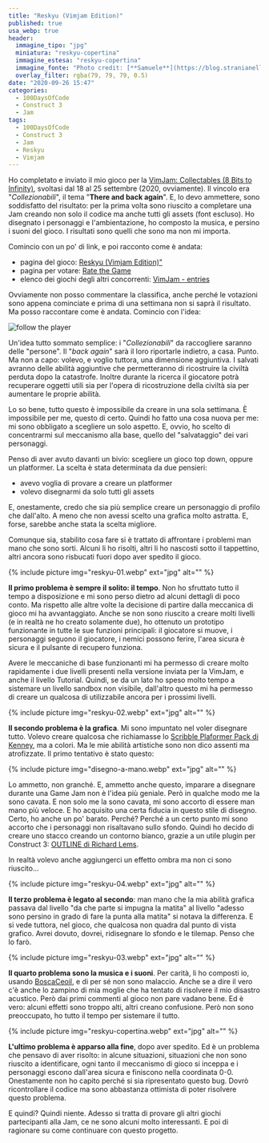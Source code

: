 ```yaml
---
title: "Reskyu (Vimjam Edition)"
published: true
usa_webp: true
header:
  immagine_tipo: "jpg"
  miniatura: "reskyu-copertina"
  immagine_estesa: "reskyu-copertina"
  immagine_fonte: "Photo credit: [**Samuele**](https://blog.stranianelli.com/)"
  overlay_filter: rgba(79, 79, 79, 0.5)
date: "2020-09-26 15:47"
categories:
  - 100DaysOfCode
  - Construct 3
  - Jam
tags:
  - 100DaysOfCode
  - Construct 3
  - Jam
  - Reskyu
  - Vimjam
---
```


Ho completato e inviato il mio gioco per la [VimJam: Collectables (8 Bits to Infinity)](https://itch.io/jam/vimjam), svoltasi dal 18 al 25 settembre (2020, ovviamente). Il vincolo era "_Collezionabili_", il tema "**There and back again**". E, lo devo ammettere, sono soddisfatto del risultato: per la prima volta sono riuscito a completare una Jam creando non solo il codice ma anche tutti gli assets (font escluso). Ho disegnato i personaggi e l'ambientazione, ho composto la musica, e persino i suoni del gioco. I risultati sono quelli che sono ma non mi importa.

Comincio con un po' di link, e poi racconto come è andata:

  - pagina del gioco: [Reskyu (Vimjam Edition)"](https://el3um4s.itch.io/reskyu-vimjam-edition)
  - pagina per votare: [Rate the Game](https://itch.io/jam/vimjam/rate/768009)
  - elenco dei giochi degli altri concorrenti: [VimJam - entries](https://itch.io/jam/vimjam/entries)

Ovviamente non posso commentare la classifica, anche perché le votazioni sono appena cominciate e prima di una settimana non si saprà il risultato. Ma posso raccontare come è andata. Comincio con l'idea:

![follow the player](https://raw.githubusercontent.com/el3um4s/strani-anelli-blog/master/_posts/2020/2020-09-26-reskyu-vimjam-edition/the-idea.gif)

Un'idea tutto sommato semplice: i "_Collezionabili_" da raccogliere saranno delle "persone". Il "_back again_" sarà il loro riportarle indietro, a casa. Punto. Ma non a capo: volevo, e voglio tuttora, una dimensione aggiuntiva. I salvati avranno delle abilità aggiuntive che permetteranno di ricostruire la civiltà perduta dopo la catastrofe. Inoltre durante la ricerca il giocatore potrà recuperare oggetti utili sia per l'opera di ricostruzione della civiltà sia per aumentare le proprie abilità.

Lo so bene, tutto questo è impossibile da creare in una sola settimana. È impossibile per me, questo di certo. Quindi ho fatto una cosa nuova per me: mi sono obbligato a scegliere un solo aspetto. E, ovvio, ho scelto di concentrarmi sul meccanismo alla base, quello del "salvataggio" dei vari personaggi.

Penso di aver avuto davanti un bivio: scegliere un gioco top down, oppure un platformer. La scelta è stata determinata da due pensieri:

  - avevo voglia di provare a creare un platformer
  - volevo disegnarmi da solo tutti gli assets

E, onestamente, credo che sia più semplice creare un personaggio di profilo che dall'alto. A meno che non avessi scelto una grafica molto astratta. E, forse, sarebbe anche stata la scelta migliore.

Comunque sia, stabilito cosa fare si è trattato di affrontare i problemi man mano che sono sorti. Alcuni li ho risolti, altri li ho nascosti sotto il tappettino, altri ancora sono risbucati fuori dopo aver spedito il gioco.

{% include picture img="reskyu-01.webp" ext="jpg" alt="" %}

**Il primo problema è sempre il solito: il tempo**. Non ho sfruttato tutto il tempo a disposizione e mi sono perso dietro ad alcuni dettagli di poco conto. Ma rispetto alle altre volte la decisione di partire dalla meccanica di gioco mi ha avvantaggiato. Anche se non sono riuscito a creare molti livelli (e in realtà ne ho creato solamente due), ho ottenuto un prototipo funzionante in tutte le sue funzioni principali: il giocatore si muove, i personaggi seguono il giocatore, i nemici possono ferire, l'area sicura è sicura e il pulsante di recupero funziona.

Avere le meccaniche di base funzionanti mi ha permesso di creare molto rapidamente i due livelli presenti nella versione inviata per la VimJam, e anche il livello Tutorial. Quindi, se da un lato ho speso molto tempo a sistemare un livello sandbox non visibile, dall'altro questo mi ha permesso di creare un qualcosa di utilizzabile ancora per i prossimi livelli.

{% include picture img="reskyu-02.webp" ext="jpg" alt="" %}

**Il secondo problema è la grafica**. Mi sono impuntato nel voler disegnare tutto. Volevo creare qualcosa che richiamasse lo [Scribble Plaformer Pack di Kenney](https://www.kenney.nl/assets/scribble-platformer), ma a colori. Ma le mie abilità artistiche sono non dico assenti ma atrofizzate. Il primo tentativo è stato questo:

{% include picture img="disegno-a-mano.webp" ext="jpg" alt="" %}

Lo ammetto, non granché. E, ammetto anche questo, imparare a disegnare durante una Game Jam non è l'idea più geniale. Però in qualche modo me la sono cavata.
E non solo me la sono cavata, mi sono accorto di essere man mano più veloce. E ho acquisito una certa fiducia in questo stile di disegno. Certo, ho anche un po' barato. Perché? Perché a un certo punto mi sono accorto che i personaggi non risaltavano sullo sfondo. Quindi ho decido di creare uno stacco creando un contorno bianco, grazie a un utile plugin per Construct 3: [OUTLINE di Richard Lems](https://www.construct.net/en/make-games/addons/265/outline).

In realtà volevo anche aggiungerci un effetto ombra ma non ci sono riuscito...

{% include picture img="reskyu-04.webp" ext="jpg" alt="" %}

**Il terzo problema è legato al secondo**: man mano che la mia abilità grafica passava dal livello "da che parte si impugna la matita" al livello "adesso sono persino in grado di fare la punta alla matita" si notava la differenza. E si vede tuttora, nel gioco, che qualcosa non quadra dal punto di vista grafico. Avrei dovuto, dovrei, ridisegnare lo sfondo e le tilemap. Penso che lo farò.

{% include picture img="reskyu-03.webp" ext="jpg" alt="" %}

**Il quarto problema sono la musica e i suoni**. Per carità, li ho composti io, usando [BoscaCeoil](https://boscaceoil.net/), e di per sé non sono malaccio. Anche se a dire il vero c'è anche lo zampino di mia moglie che ha tentato di risolvere il mio disastro acustico. Però dai primi commenti al gioco non pare vadano bene. Ed è vero: alcuni effetti sono troppo alti, altri creano confusione. Però non sono preoccupato, ho tutto il tempo per sistemare il tutto.

{% include picture img="reskyu-copertina.webp" ext="jpg" alt="" %}

**L'ultimo problema è apparso alla fine**, dopo aver spedito. Ed è un problema che pensavo di aver risolto: in alcune situazioni, situazioni che non sono riuscito a identificare, ogni tanto il meccanismo di gioco si inceppa e i personaggi escono dall'area sicura e finiscono nella coordinata 0-0. Onestamente non ho capito perché si sia ripresentato questo bug. Dovrò ricontrollare il codice ma sono abbastanza ottimista di poter risolvere questo problema.

E quindi? Quindi niente. Adesso si tratta di provare gli altri giochi partecipanti alla Jam, ce ne sono alcuni molto interessanti. E poi di ragionare su come continuare con questo progetto.
